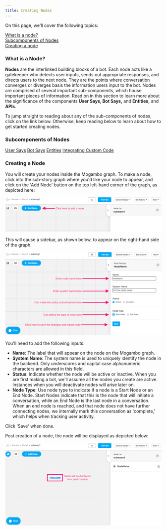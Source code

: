 ```yaml
---
title: Creating Nodes
---
```


On this page, we'll cover the following topics:

[What is a node?](#what-is-a-node)  
[Subcomponents of Nodes](#subcomponents-of-nodes)  
[Creating a node ](#creating-a-node)

### What is a Node?

**Nodes** are the interlinked building blocks of a bot. Each node acts like a gatekeeper who detects user inputs, sends out appropriate responses, and directs users to the next node. They are the points where conversation converges or diverges basis the information users input to the bot. Nodes are comprised of several important sub-components, which house important pieces of information. Read on in this section to learn more about the significance of the components **User Says, Bot Says,** and **Entities,** and **APIs**.

To jump straight to reading about any of the sub-components of nodes, click on the link below. Otherwise, keep reading below to learn about how to get started creating nodes.

### Subcomponents of Nodes

[User Says](user-says.md)
[Bot Says](bot-says.md)
[Entities](entities.md)
[Integrating Custom Code](integrating-custom-code.md)

### Creating a Node

You will create your nodes inside the Mogambo graph. To make a node, click into the sub-story graph where you'd like your node to appear, and click on the 'Add Node' button on the top left-hand corner of the graph, as depicted here:

![img](assets/add_node_button.png)

This will cause a sidebar, as shown below, to appear on the right-hand side of the graph.

![img](assets/new_node_sidebar.png)

You'll need to add the following inputs:

- **Name**: The label that will appear on the node on the Mogambo graph.
- **System Name**: The system name is used to uniquely identify the node in the backend. Only underscores and capital case alphanumeric characters are allowed in this field.
- **Status**: Indicate whether the node will be active or inactive. When you are first making a bot, we'll assume all the nodes you create are active. Instances when you will deactivate nodes will arise later on.
- **Node Type**: Use node type to indicate if a node is a Start Node or an End Node. Start Nodes indicate that this is the node that will initiate a conversation, while an End Node is the last node in a conversation. When an end node is reached, and that node does not have further connecting nodes, we internally mark this conversation as 'complete,' which helps when tracking user activity.

Click 'Save' when done.

Post creation of a node, the node will be displayed as depicted below:

![img](assets/new_node_complete.png)
